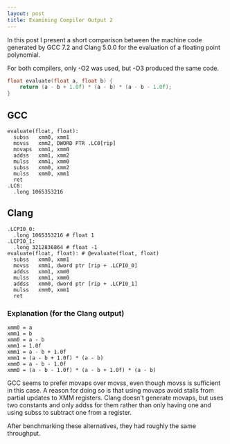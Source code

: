 ```yaml
---
layout: post
title: Examining Compiler Output 2
---
```


In this post I present a short comparison between the machine code generated by
GCC 7.2 and Clang 5.0.0 for the evaluation of a floating point polynomial.

For both compilers, only -O2 was used, but -O3 produced the same code.

```cpp
float evaluate(float a, float b) {
    return (a - b + 1.0f) * (a - b) * (a - b - 1.0f);
}
```

## GCC

```
evaluate(float, float):
  subss   xmm0, xmm1
  movss   xmm2, DWORD PTR .LC0[rip]
  movaps  xmm1, xmm0
  addss   xmm1, xmm2
  mulss   xmm1, xmm0
  subss   xmm0, xmm2
  mulss   xmm0, xmm1
  ret
.LC0:
  .long 1065353216
```

## Clang

```
.LCPI0_0:
  .long 1065353216 # float 1
.LCPI0_1:
  .long 3212836864 # float -1
evaluate(float, float): # @evaluate(float, float)
  subss   xmm0, xmm1
  movss   xmm1, dword ptr [rip + .LCPI0_0]
  addss   xmm1, xmm0
  mulss   xmm1, xmm0
  addss   xmm0, dword ptr [rip + .LCPI0_1]
  mulss   xmm0, xmm1
  ret
```

### Explanation (for the Clang output)

```
xmm0 = a
xmm1 = b
xmm0 = a - b
xmm1 = 1.0f
xmm1 = a - b + 1.0f
xmm1 = (a - b + 1.0f) * (a - b)
xmm0 = a - b - 1.0f
xmm0 = (a - b - 1.0f) * (a - b + 1.0f) * (a - b)
```

GCC seems to prefer movaps over movss, even though movss is sufficient in this
case. A reason for doing so is that using movaps avoid stalls from partial
updates to XMM registers. Clang doesn't generate movaps, but uses two constants
and only addss for them rather than only having one and using subss to subtract
one from a register.

After benchmarking these alternatives, they had roughly the same throughput.

